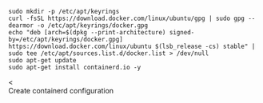 


<div class="snippet-clipboard-content notranslate position-relative overflow-auto"><pre class="notranslate"><code>sudo mkdir -p /etc/apt/keyrings
curl -fsSL https://download.docker.com/linux/ubuntu/gpg | sudo gpg --dearmor -o /etc/apt/keyrings/docker.gpg
echo "deb [arch=$(dpkg --print-architecture) signed-by=/etc/apt/keyrings/docker.gpg] https://download.docker.com/linux/ubuntu $(lsb_release -cs) stable" | sudo tee /etc/apt/sources.list.d/docker.list &gt; /dev/null
sudo apt-get update
sudo apt-get install containerd.io -y
</code></pre><
    </clipboard-copy>
  </div></div>
Create containerd configuration
